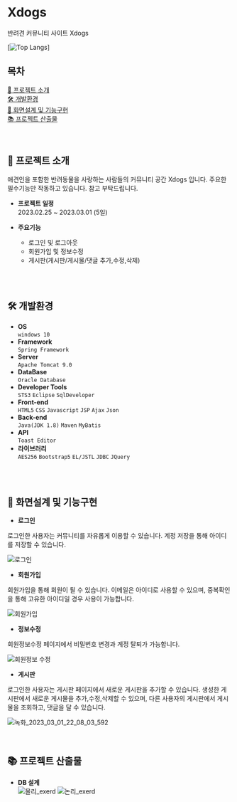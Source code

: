 # Xdogs
반려견 커뮤니티 사이트 Xdogs

[![Top Langs](https://github.com/yenioo)]

## 목차
[📌 프로젝트 소개](#-프로젝트-소개)<br>
[🛠 개발환경](#-개발환경)<br>
[🔎 화면설계 및 기능구현](#-화면설계-및-기능구현)<br>
[📚 프로젝트 산출물](#-프로젝트-산출물)<br>
<br>
<br>

## 📌 프로젝트 소개
애견인을 포함한 반려동물을 사랑하는 사람들의 커뮤니티 공간 Xdogs 입니다.
주요한 필수기능만 작동하고 있습니다. 참고 부탁드립니다.

- **프로젝트 일정**<br>
  2023.02.25 ~ 2023.03.01 (5일)
  
- **주요기능**
  - 로그인 및 로그아웃
  - 회원가입 및 정보수정
  - 게시판(게시판/게시물/댓글 추가,수정,삭제)

<br>
<br>

## 🛠 개발환경
- **OS** <br>
```windows 10```
- **Framework** <br>
```Spring Framework```
- **Server** <br>
```Apache Tomcat 9.0```
- **DataBase** <br>
```Oracle Database```
- **Developer Tools** <br>
```STS3``` ```Eclipse``` ```SqlDeveloper```
- **Front-end** <br>
```HTML5``` ```CSS``` ```Javascript``` ```JSP``` ```Ajax``` ```Json```
- **Back-end** <br>
```Java(JDK 1.8)``` ```Maven``` ```MyBatis```
- **API** <br>
```Toast Editor```
- **라이브러리** <br>
```AES256``` ```Bootstrap5``` ```EL/JSTL``` ```JDBC``` ```JQuery```

<br>
<br>

## 🔎 화면설계 및 기능구현

- **로그인**

로그인한 사용자는 커뮤니티를 자유롭게 이용할 수 있습니다.
계정 저장을 통해 아이디를 저장할 수 있습니다.

![로그인](https://user-images.githubusercontent.com/110097691/222144825-b8a204ac-dffd-4315-acb3-fdf0263d6c7b.png) 
- **회원가입**

회원가입을 통해 회원이 될 수 있습니다.
이메일은 아이디로 사용할 수 있으며, 중복확인을 통해 고유한 아이디일 경우 사용이 가능합니다.

![회원가입](https://user-images.githubusercontent.com/110097691/222145084-65745b16-d315-464d-9828-d26fe323b0eb.png)
- **정보수정**

회원정보수정 페이지에서 비밀번호 변경과 계정 탈퇴가 가능합니다.

![회원정보 수정](https://user-images.githubusercontent.com/110097691/222145142-04bd047c-4595-4e65-84af-b140d1f9cdac.png)
- **게시판**

로그인한 사용자는 게시판 페이지에서 새로운 게시판을 추가할 수 있습니다.
생성한 게시판에서 새로운 게시물을 추가,수정,삭제할 수 있으며,
다른 사용자의 게시판에서 게시물을 조회하고, 댓글을 달 수 있습니다.

![녹화_2023_03_01_22_08_03_592](https://user-images.githubusercontent.com/110097691/222148638-ff68af1b-b2af-419b-b420-cd3436da2363.gif)

<br>

## 📚 프로젝트 산출물
- **DB 설계**<br>
![물리_exerd](https://user-images.githubusercontent.com/110097691/222140506-d5900a65-ee21-4c3a-bb20-ca3775bfbe05.png)
![논리_exerd](https://user-images.githubusercontent.com/110097691/222140674-55a790cb-8926-4638-9593-d3a969ed2750.png)






